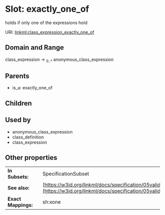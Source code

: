 
# Slot: exactly_one_of


holds if only one of the expressions hold

URI: [linkml:class_expression_exactly_one_of](https://w3id.org/linkml/class_expression_exactly_one_of)


## Domain and Range

class_expression &#8594;  <sub>0..\*</sub> anonymous_class_expression

## Parents

 *  is_a: exactly_one_of

## Children


## Used by

 * anonymous_class_expression
 * class_definition
 * class_expression

## Other properties

|  |  |  |
| --- | --- | --- |
| **In Subsets:** | | SpecificationSubset |
| **See also:** | | [https://w3id.org/linkml/docs/specification/05validation/#rules](https://w3id.org/linkml/docs/specification/05validation/#rules) |
| **Exact Mappings:** | | sh:xone |

